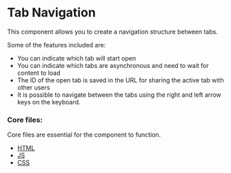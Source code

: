 # Tab Navigation
This component allows you to create a navigation structure between tabs.

Some of the features included are:
- You can indicate which tab will start open
- You can indicate which tabs are asynchronous and need to wait for content to load
- The ID of the open tab is saved in the URL for sharing the active tab with other users
- It is possible to navigate between the tabs using the right and left arrow keys on the keyboard.

### Core files:
Core files are essential for the component to function.

- [HTML](index.html)
- [JS](main.js)
- [CSS](style.css)
